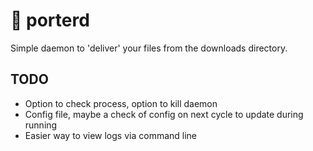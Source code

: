 # 📨 porterd
Simple daemon to 'deliver' your files from the downloads directory.


## TODO

- Option to check process, option to kill daemon
- Config file, maybe a check of config on next cycle to update during running
- Easier way to view logs via command line
